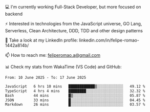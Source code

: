 💻 I'm currently working Full-Stack Developer, but more focused on backend

⚡ Interested in technologies from the JavaScript universe, GO Lang, Serverless, Clean Architecture, DDD, TDD and other design patterns

👥 Take a look at my LinkedIn profile: linkedin.com/in/felipe-romao-1442a814b/

📫 How to reach me: feliperomao.a@gmail.com

📊 Check my stats from WakaTime (VS Code) and GitHub:

<!--START_SECTION:waka-->

```txt
From: 10 June 2025 - To: 17 June 2025

JavaScript   6 hrs 10 mins   ████████████▒░░░░░░░░░░░░   49.12 %
TypeScript   4 hrs 4 mins    ████████░░░░░░░░░░░░░░░░░   32.32 %
Bash         44 mins         █▒░░░░░░░░░░░░░░░░░░░░░░░   05.87 %
JSON         33 mins         █░░░░░░░░░░░░░░░░░░░░░░░░   04.45 %
Markdown     26 mins         █░░░░░░░░░░░░░░░░░░░░░░░░   03.57 %
```

<!--END_SECTION:waka-->
